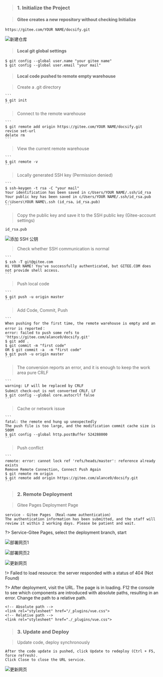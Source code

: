<!-- 远程部署 -->

> ### 1. Initialize the Project

> #### Gitee creates a new repository without checking Initialize


```
https://gitee.com/YOUR NAME/docsify.git
```

![新建仓库](../_media/_resources/新建仓库.png ":size=70%")

> #### Local git global settings

```
$ git config --global user.name "your gitee name"
$ git config --global user.email "your mail"
```

> #### Local code pushed to remote empty warehouse

> Create a .git directory


    ```
    $ git init
    ```

> Connect to the remote warehouse


    ```
    $ git remote add origin https://gitee.com/YOUR NAME/docsify.git
    revise set-url
    delete rm
    ```

> View the current remote warehouse


    ```
    $ git remote -v
    ```

> Locally generated SSH key (Permission denied)


    ```
    $ ssh-keygen -t rsa -C "your mail"
    Your identification has been saved in c/Users/YOUR NAME/.ssh/id_rsa
    Your public key has been saved in c/Users/YOUR NAME/.ssh/id_rsa.pub
    C:\Users\YOUR NAME\.ssh (id_rsa、id_rsa.pub)
    ```

> Copy the public key and save it to the SSH public key (Gitee-account settings)
    
    id_rsa.pub

![添加 SSH 公钥](../_media/_resources/添加SSH公钥.png ":size=80%")

> Check whether SSH communication is normal


    ```
    $ ssh -T git@gitee.com
    Hi YOUR NAME! You've successfully authenticated, but GITEE.COM does not provide shell access.
    ```

> Push local code


    ```
    $ git push -u origin master
    ```

> Add Code, Commit, Push


    ```
    When pushing for the first time, the remote warehouse is empty and an error is reported：
    error: failed to push some refs to 'https://gitee.com/alance9/docsify.git'
    $ git add .
    $ git commit -m "first code"
    OR $ git commit -a  -m "first code" 
    $ git push -u origin master
    ```

> The conversion reports an error, and it is enough to keep the work area pure CRLF


    ```
    warning: LF will be replaced by CRLF
    Submit check-out is not converted CRLF、LF
    $ git config --global core.autocrlf false
    ```

> Cache or network issue


    ```
    fatal: the remote end hung up unexpectedly
    The push file is too large, and the modification commit cache size is 500M 
    $ git config --global http.postBuffer 524288000
    ```

> Push conflict


    ```
    remote: error: cannot lock ref 'refs/heads/master': reference already exists
    Remove Remote Connection, Connect Push Again
    $ git remote rm origin
    $ git remote add origin https://gitee.com/alance9/docsify.git
    ```

> ### 2. Remote Deployment


> Gitee Pages Deployment Page

```
service - Gitee Pages （Real-name authentication）
The authentication information has been submitted, and the staff will review it within 2 working days. Please be patient and wait.
```

?> Service-Gitee Pages, select the deployment branch, start

![部署网页1](../_media/_resources/部署网页1.png ':size=70%')

![部署网页2](../_media/_resources/部署网页2.png ':size=50%')

![更新网页](../_media/_resources/更新网页.png ':size=50%')

!> Failed to load resource: the server responded with a status of 404 (Not Found)

?> After deployment, visit the URL. The page is in loading. F12 the console to see which components are introduced with absolute paths, resulting in an error. Change the path to a relative path.

```
<!-- Absolute path -->
<link rel="stylesheet" href="/_plugins/vue.css">
<!-- Relative path -->
<link rel="stylesheet" href="./_plugins/vue.css">
```

> ### 3. Update and Deploy


> Update code, deploy synchronously


```
After the code update is pushed, click Update to redeploy (Ctrl + F5, force refresh).
Click Close to close the URL service.
```

![更新网页](../_media/_resources/更新网页.png ':size=50%')